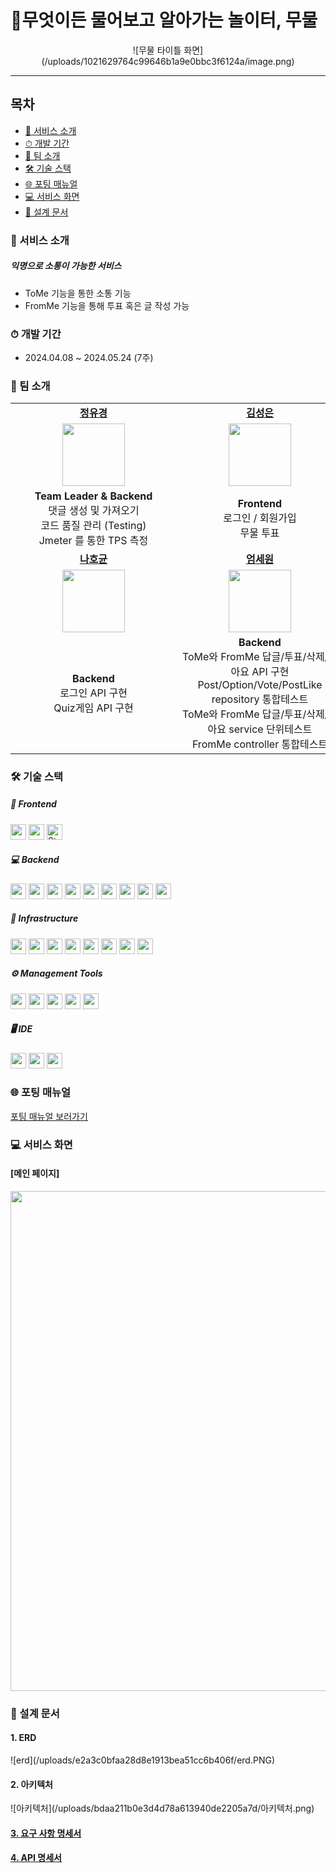 # 🧩무엇이든 물어보고 알아가는 놀이터, 무물

<div align="center">
  ![무물 타이틀 화면](/uploads/1021629764c99646b1a9e0bbc3f6124a/image.png)
</div>

<hr>

## 목차

- [📌 서비스 소개](#-서비스-소개)
- [⏱ 개발 기간](#-개발-기간)
- [👥 팀 소개](#-팀-소개)
- [🛠️ 기술 스택](#️-기술-스택)
- [🌐 포팅 매뉴얼](#-포팅-매뉴얼)
- [💻 서비스 화면](#-서비스-화면)
- [📄 설계 문서](#-설계-문서)

### 📌 서비스 소개

##### 익명으로 소통이 가능한 서비스
- ToMe 기능을 통한 소통 기능
- FromMe 기능을 통해 투표 혹은 글 작성 가능



### ⏱ 개발 기간

- 2024.04.08 ~ 2024.05.24 (7주)

### 👥 팀 소개

<table align="center">
  <tr>
    <tr align="center">
        <td style="min-width: 250px;">
            <a href="https://github.com/youkyoungJung">
              <b>정유경</b>
            </a> 
        </td>
        <td style="min-width: 250px;">
            <a href="https://github.com/Seongeuniii">
              <b>김성은</b>
            </a>        
        </td>
        <td style="min-width: 250px;">
            <a href="https://github.com/DeveloperYard">
              <b>김승우</b>
            </a>        
        </td>
    </tr>
    <tr align="center">
        <td style="min-width: 250px;">
              <img src="https://avatars.githubusercontent.com/u/76727102?v=4" width="100">
        </td>
        <td style="min-width: 250px;">
              <img src="https://avatars.githubusercontent.com/u/88070657?v=4" width="100">        
        </td>
        <td style="min-width: 250px;">
              <img src="https://avatars.githubusercontent.com/u/59395755?v=4" width="100">        
        </td>
    </tr>
    <tr align="center">
        <td>
        <b>Team Leader & Backend</b><br>댓글 생성 및 가져오기<br/>
        코드 품질 관리 (Testing)<br/>
        Jmeter 를 통한 TPS 측정
        <br/>
        </td>
        <td>
        <b>Frontend</b><br>로그인 / 회원가입<br>
        무물 투표<br/>
        </td>
        <td>
        <b>Infra</b><br>Nginx 설정<br/> 
        Jenkins CI&CD 파이프라인 작성<br/>
        EKS 쿠버네티스 환경 구성<br/>        
        </td>
    </tr>
  </tr>
  <tr>
    <tr align="center">
        <td style="min-width: 250px;">
            <a href="https://github.com/nahokyun">
              <b>나호균</b>
            </a>
        </td>
        <td style="min-width: 250px;">
            <a href="https://github.com/serethia">
              <b>엄세원</b>
            </a>
        </td>
        <td style="min-width: 250px;">
            <a href="https://github.com/barded1998">
              <b>차재환</b>
            </a>
        </td>
    </tr>
    <tr align="center">
        <td style="min-width: 250px;">
              <img src="https://avatars.githubusercontent.com/u/100259486?v=4" width="100">
        </td>
        <td style="min-width: 250px;">
              <img src="https://avatars.githubusercontent.com/u/137035446?v=4" width="100">
        </td>
        <td style="min-width: 250px;">
              <img src="https://avatars.githubusercontent.com/u/65287117?v=4" width="100">
        </td>
    </tr>
    <tr align="center">
        <td>
        <b>Backend</b><br>로그인 API 구현<br>
        Quiz게임 API 구현<br>
        </td>
        <td>
        <b>Backend</b><br>ToMe와 FromMe 답글/투표/삭제/좋아요 API 구현<br>
        Post/Option/Vote/PostLike repository 통합테스트<br>
        ToMe와 FromMe 답글/투표/삭제/좋아요 service 단위테스트<br>
        FromMe controller 통합테스트
        </td>
        <td>
        <b>Backend</b><br> 
        FromMe ToMe 피드 API 구현<br>
        QUIZ 구현<br>
        </td>
    </tr>
  </tr>

</table>

### 🛠️ 기술 스택

##### 📱 Frontend

<img src="https://img.shields.io/badge/react-61DAFB?style=for-the-badge&logo=react&logoColor=black" width="auto" height="25">
<img src="https://img.shields.io/badge/typescript-3178C6?style=for-the-badge&logo=typescript&logoColor=black" width="auto" height="25">
<img alt="Styled Components" src="https://img.shields.io/badge/styled--components-DB7093?style=for-the-badge&logo=styled-components&logoColor=white" width="auto" height="25">

##### 💻 Backend

<img src="https://img.shields.io/badge/springboot-6DB33F?style=for-the-badge&logo=springboot&logoColor=white" width="auto" height="25"> 
<img src="https://img.shields.io/badge/SPRING DATA JPA-6DB33F?style=for-the-badge&logoColor=white" width="auto" height="25"> 
<img src="https://img.shields.io/badge/SPRING SECURITY-6DB33F?style=for-the-badge&logo=springsecurity&logoColor=white" width="auto" height="25">
<img src="https://img.shields.io/badge/jwt-000000?style=for-the-badge&logo=jwt&logoColor=white" width="auto" height="25">
<img src="https://img.shields.io/badge/mysql-4479A1?style=for-the-badge&logo=mysql&logoColor=white" width="auto" height="25"> 
<img src="https://img.shields.io/badge/testcontainers-263238?style=for-the-badge&logo=testcontainers&logoColor=white" width="auto" height="25"> 
<img src="https://img.shields.io/badge/jmeter-D22128?style=for-the-badge&logo=apachejmeter&logoColor=white" width="auto" height="25"> 
<img src="https://img.shields.io/badge/junit5-25A162?style=for-the-badge&logo=junit5&logoColor=white" width="auto" height="25"> 
<img src="https://img.shields.io/badge/BDDMockito-25A162?style=for-the-badge&logo=BDDMockito&logoColor=white" width="auto" height="25">

##### 🚀 Infrastructure

<img  src="https://img.shields.io/badge/Amazon AWS-232F3E?style=for-the-badge&logo=amazon aws&logoColor=white" width="auto" height="25" />
<img  src="https://img.shields.io/badge/Amazon S3-569A31?style=for-the-badge&logo=amazon s3&logoColor=white" width="auto" height="25" />
<img  src="https://img.shields.io/badge/NGINX-009639?style=for-the-badge&logo=nginx&logoColor=white" width="auto" height="25" />
<img  src="https://img.shields.io/badge/Docker-2496ED?style=for-the-badge&logo=docker&logoColor=white" width="auto" height="25" />
<img  src="https://img.shields.io/badge/Jenkins-D24939?style=for-the-badge&logo=jenkins&logoColor=white" width="auto" height="25" />
<img  src="https://img.shields.io/badge/Ubuntu-E95420?style=for-the-badge&logo=ubuntu&logoColor=white" width="auto" height="25" />
<img src="https://img.shields.io/badge/EKS-FF9900?style=for-the-badge&logo=amazonaws&logoColor=white" width="auto" height="25" />
<img src="https://img.shields.io/badge/kubernetes-326CE5?style=for-the-badge&logo=kubernetes&logoColor=white" width="auto" height="25" />

##### ⚙️ Management Tools

<img src="https://img.shields.io/badge/Jira-0052CC?style=for-the-badge&logo=jira&amp;logoColor=white" width="auto" height="25" />
<img src="https://img.shields.io/badge/GitLab-FC6D26?style=for-the-badge&logo=gitlab&logoColor=white" width="auto" height="25" />
<img src="https://img.shields.io/badge/mattermost-0072C6?style=for-the-badge&logo=mattermost&logoColor=white" width="auto" height="25" />
<img src="https://img.shields.io/badge/Notion-000000?style=for-the-badge&logo=notion&logoColor=white" width="auto" height="25" />
<img src="https://img.shields.io/badge/Figma-F24E1E?style=for-the-badge&logo=figma&logoColor=white" width="auto" height="25" />

##### 🖥️ IDE

<img src="https://img.shields.io/badge/Visual Studio Code-007ACC?style=for-the-badge&logo=visual studio code&logoColor=white" width="auto" height="25"/>
<img src="https://img.shields.io/badge/IntelliJ-000000?style=for-the-badge&logo=intellij&logoColor=white"  width="auto" height="25"/>
<img src="https://img.shields.io/badge/Vim-019733?style=for-the-badge&logo=vim&logoColor=white" width="auto" height="25" />



### 🌐 포팅 매뉴얼

[포팅 매뉴얼 보러가기](https://www.notion.so/barded/84aea8f22f314f09853262aa45bf606b)

### 💻 서비스 화면

#### [메인 페이지]

<img src="" width=800px/>

### 📄 설계 문서

#### 1. ERD

<div width="1000px">
  ![erd](/uploads/e2a3c0bfaa28d8e1913bea51cc6b406f/erd.PNG)
</div>

#### 2. 아키텍처

<div width="1000px">
  ![아키텍처](/uploads/bdaa211b0e3d4d78a613940de2205a7d/아키텍처.png)
</div>

#### [3. 요구 사항 명세서](https://www.notion.so/barded/ff168759aa89438b9585d8243a66baac)

#### [4. API 명세서](https://www.notion.so/barded/e8e7cdbc8cdf434c9123e795053b38b4?v=524113749c2842c6bbb55c0318d6f461)

